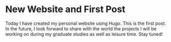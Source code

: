 # New Website and First Post


Today I have created my personal website using Hugo. This is the first post. In the future, I look forward to share with the world the projects I will be working on during my graduate studies as well as leisure time. Stay tuned!  

